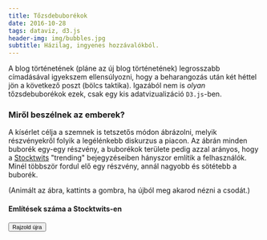 ```yaml
---
title: Tőzsdebuborékok
date: 2016-10-28
tags: dataviz, d3.js
header-img: img/bubbles.jpg
subtitle: Házilag, ingyenes hozzávalókból.
---
```

A blog történetének (pláne az új blog történetének) legrosszabb címadásával igyekszem ellensúlyozni, hogy a beharangozás után két héttel jön a következő poszt (bölcs taktika). Igazából nem is _olyan_ tőzsdebuborékok ezek, csak egy kis adatvizualizáció `D3.js`-ben.

### Miről beszélnek az emberek?

A kísérlet célja a szemnek is tetszetős módon ábrázolni, melyik részvényekről folyik a legélénkebb diskurzus a piacon. Az ábrán minden buborék egy-egy részvény, a buborékok területe pedig azzal arányos, hogy a [Stocktwits](https://stocktwits.com) "trending" bejegyzéseiben hányszor említik a felhasználók. Minél többször fordul elő egy részvény, annál nagyobb és sötétebb a buborék.

(Animált az ábra, kattints a gombra, ha újból meg akarod nézni a csodát.)

#### Említések száma a Stocktwits-en
<div>
    <script src="https://d3js.org/d3.v4.js"></script>
    <div>
      <button id="refresh"><small>Rajzold újra</small></button>
    </div>
    <svg height="600"></svg>
    <script>
        (function(window, document) {
          'use strict';

          let refresh = document.getElementById('refresh');
          
          window.onload = function() {
            d3.json('/sample_data/test_data.json', d => {
              extractData(d);
              refresh.addEventListener('click', () => extractData(d));
            });
          }

          function extractData(messages) {
            let data = {};
            messages.forEach(message => {
              if (message.symbols) {
                let symbols = message.symbols;
                symbols.forEach(symbol => {
                  if (data[symbol.symbol]) {
                    data[symbol.symbol].count += 1;
                  } else {
                    data[symbol.symbol] = {
                      count: 1,
                      title: symbol.title
                    };
                  }
                });
              }
            });
            drawPack(arrayify(data));

            let textData = {
              messages: messages.length,
              minDate: d3.min(messages, d => new Date(d.created_at)),
              maxDate: d3.max(messages, d => new Date(d.created_at))
            };
            addTexts(textData);
          }

          function arrayify(data) {
            let list = Object.keys(data);
            let array = list.map(item => {
              return {
                name: item,
                count: data[item].count,
                title: data[item].title
              };
            });
            return array;
          }

          function drawPack(data, textData) {
            // Remove bubbles and caption before creating any new
            d3.select('svg').selectAll('g').remove();
            d3.selectAll('.caption').remove();

            // Create hierarchy from data
            let nodes = {
              children: data
            };
            let root = d3.hierarchy(nodes)
            .sum(d => d.count);

            // Create pack layout
            let diameter = 600;
            let pack = d3.pack().size([diameter, diameter]).padding(2);

            // Color scale
            let circleColor = d3.scaleLog()
            .domain([d3.min(nodes.children, d => d.count),
              d3.max(nodes.children, d => d.count)])
            .range(['#9FC3FF', '#2F2BAD'])
            .interpolate(d3.interpolateHsl);

            // Scale for circles' movement
            let yScale = d3.scaleLog()
            .domain([d3.min(nodes.children, d => d.count),
              d3.max(nodes.children, d => d.count)])
            .range([10, 150]);

            // Root svg
            let svg = d3.select('svg')
            .attr('width', 900)
            .attr('height', diameter + 100);

            // Data enter
            let node = svg.selectAll('.node')
            .data(pack(root).leaves())
            .enter()
            .append('g')
            .attr('class', 'node')
            .attr('transform', d => 'translate(' + d.x + ',' + d.y + ')');

            // Add bubbles
            node.append('circle')
            .style('fill', d => circleColor(d.data.count))
            .attr('cy', d => yScale(d.data.count))
            .style('opacity', 0)
            .transition()
            .duration(600)
            .attr('cy', 0)
            .style('opacity', 1)
            .delay((d, i) => {
              let delay;
              if (d.r > 30) {
                delay = i * 10;
              } else {
                delay = i * 5;
              }
              return delay;
            })
            .ease(d3.easeBackOut)
            .attr('r', d => d.r)
            .call(endAll, attachListeners);

            // Wait for the end of all bubble transitions
            function endAll(transition, callback) {
              if (!callback) callback = function() {};
              if (transition.size === 0) {
                callback();
              }
              let n = 0;
              transition
              .each(() => ++n)
              .on('end', function() {
                if (!--n) {
                  callback.apply(this, arguments);
                }
              });
            }

            // Bubble titles
            node
            .append('text')
            .attr('dy', '.3em')
            .style('opacity', 0)
            .style('text-anchor', 'middle')
            .style('font-family', 'arial')
            .style('font-size', d => {
              return Math.floor(d.r / 20) + 10;
            })
            .style('fill', '#ffffff')
            .style('pointer-events', 'none')
            .filter(d => d.r > 20)
            .text(d => d.data.name)
            .transition()
            .duration(1000)
            .delay((d, i) => i * 40)
            .style('opacity', 1);

            // Events
            function attachListeners() {
              node.on('mouseover', function(d) {
                d3.select(this).select('circle')
                .style('stroke-width', 3)
                .style('stroke', 'orange');

                let legend = svg.append('g')
                .attr('class', 'legend')
                .attr('transform', 'translate(560, 30)');

                legend.append('text')
                .style('text-anchor', 'left')
                .style('font-family', 'arial')
                .style('font-size', 12)
                .style('fill', '#888888')
                .text(() => d.data.title);

                let legendText = legend.append('text')
                .attr('y', 22)
                .style('text-anchor', 'left')
                .style('font-family', 'arial')
                .style('fill', '#888888')
                .style('font-size', 12);

                legendText.append('tspan')
                  .style('font-weight', 'bold')
                  .style('font-size', 20)
                  .text(() => d.data.count);

                legendText.append('tspan')
                  .text(' mentions');
              });

              node.on('mouseout', function(d) {
                d3.select(this).select('circle')
                .transition()
                .duration(200)
                .style('stroke', 'none');

                svg.select('.legend').remove();
              });
            }
          }

          // Add caption
          function addTexts(textData) {
            let caption = `Cashtag mentions from ${textData.messages} 
            StockTwits trending messages between ${textData.minDate.toLocaleString()} 
            and ${textData.maxDate.toLocaleString()}.`;

            let svg = d3.select('svg');

            svg.append('text').attr('class', 'caption')
            .attr('transform', 'translate(' + 0 + ',' + (svg.attr('height') - 60) + ')')
            .attr('y', 50)
            .style('fill', '#888888')
            .style('opacity', 0)
            .style('font-size', '13')
            .transition()
            .duration(1300)
            .delay(1500)
            .ease(d3.easeCubicOut)
            .attr('y', 0)
            .style('opacity', 1)
            .text(caption);
          }
        })(window, document);
    </script>
</div>

(A Stocktwits amúgy tőzsdéseknek szóló Twitter. A bejegyzésekben a hashtagekhez hasonlóan `$` jellel kezdődő ún. _cashtagekkel_ lehet jelölni az egyes részvényeket, pl. `$AAPL`-lel az Apple-t, `$MSFT`-vel a Microsoftot, stb. Ezek alapján is kereshetők, rendszerezhetők a posztok. Bár a Twitterre épülve indult a közösség, időközben külön platformmá nőtte ki magát, saját API-val. Ezt használtam én is.)

Ezek egyelőre csak statikus múltbeli adatok, egy péntek éjjel és vasárnap délelőtt közötti időszakról, összesen 1530 bejegyzésből. (Vidd az egérkurzort a buborékra, és megmutatja a papír nevét és az említések számát is.) Pont ez volt az a hétvége amúgy, amikor bejelentették, hogy az AT&T (T) felvásárolja a Time Warnert (TWX), ez világosan átjön az ábráról.

### Mi értelme ennek az egésznek?

Igazi gyakorlati haszna így nem sok van, de... 

1. ...legalább született egy bejegyzés a Dotkomra. 
2. ...ez az első komplettebb D3.js próbálkozásom.
3. ...már ez a verzió is egész jól mutat.
4. ...legalább nagyon jót játszottam vele.

Ezeken felül is van még azért potenciál ebben a dologban. Például:

* Lehet dinamikus, animálva mutatva az időbeli változásokat.
* Lehet valós idejű, mindig az aktuális diskurzusnak megfelelően alakítva a buborékfelhőt.
* Az egyedi buborékokról előugró extra információ is lehet sokkal bővebb.
* A legérdekesebb dimenzió az lenne, hogy az egyes részvényeket _melyik más papírokkal együtt_ emlegetik.

Ezekkel már akár gyakorlati értékről is beszélhetnénk, és nyilván sokkal izgalmasabb is volna a vizualizáció. A Stocktwits API sajnos nem túl megengedő, egyszerre legfeljebb 30 üzenetet ad vissza ("lapozható" formában, azaz további kérésekkel több üzenethez lehet jutni), és óránként maximum 200 lekérdezést engedélyez (azaz max. 18 másodpercenként lehet zaklatni, ha egyenletesen akarom csinálni), azt is csak a _trending_ témákra, nem a teljes részvényszekcióra.

De biztosan lesz még folytatása ennek a miniprojektnek.

### Itt van hozzá a kód is
Ez a script kaparja ki az említések számát az API által visszaadott adatokból, és rajzolja ki a grafikont belőle.

{% gist somiandras/5fdb594ddbd86db1e9d79e3e3ade4775 stocktwits_bubbles.js %}